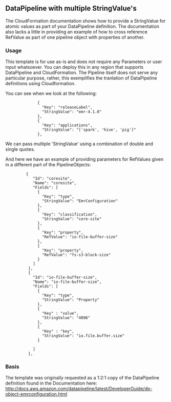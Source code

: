 ## DataPipeline with multiple StringValue's
The CloudFormation documentation shows how to provide a StringValue for atomic values as part of your DataPipeline definition. 
The documentation also lacks a little in providing an example of how to cross reference RefValue as part of one pipeline object
with properties of another. 

### Usage
This template is for use as-is and does not require any Parameters or user input whatsoever. You can deploy this in any region
that supports DataPipeline and CloudFormation. The Pipeline itself does not serve any particular purpose, rather, this exemplifies the
tranlation of DataPipeline definitions using Cloudformation. 

You can see when we look at the following: 

```
              {
                "Key": "releaseLabel",
                "StringValue": "emr-4.1.0"
              },
              {
                "Key": "applications",
                "StringValue": "['spark', 'hive', 'pig']"
              },
```

We can pass multiple 'StringValue' using a combination of double and single quotes. 

And here we have an example of providing parameters for RefValues given in a different part of the PipelineObjects: 

``` 
         {
            "Id": "coresite",
            "Name": "coresite",
            "Fields": [
              {
                "Key": "type",
                "StringValue": "EmrConfiguration"
              },
              {
                "Key": "classification",
                "StringValue": "core-site"
              },
              {
                "Key": "property",
                "RefValue": "io-file-buffer-size"
              },
              {
                "Key": "property",
                "RefValue": "fs-s3-block-size"
              }
            ]
          },
          {
            "Id": "io-file-buffer-size",
            "Name": "io-file-buffer-size",
            "Fields": [
              {
                "Key": "type",
                "StringValue": "Property"
              },
              {
                "Key" : "value",
                "StringValue": "4096"
              },
              {
                "Key" : "key",
                "StringValue": "io.file.buffer.size"
              }

            ]
          },
```

### Basis
The template was originally requested as a 1:2:1 copy of the DataPipeline definition found in the Documentation here: 
http://docs.aws.amazon.com/datapipeline/latest/DeveloperGuide/dp-object-emrconfiguration.html
